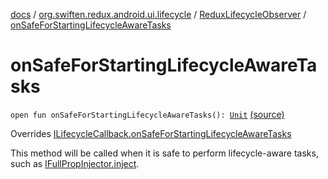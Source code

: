 [docs](../../index.md) / [org.swiften.redux.android.ui.lifecycle](../index.md) / [ReduxLifecycleObserver](index.md) / [onSafeForStartingLifecycleAwareTasks](./on-safe-for-starting-lifecycle-aware-tasks.md)

# onSafeForStartingLifecycleAwareTasks

`open fun onSafeForStartingLifecycleAwareTasks(): `[`Unit`](https://kotlinlang.org/api/latest/jvm/stdlib/kotlin/-unit/index.html) [(source)](https://github.com/protoman92/KotlinRedux/tree/master/android/android-lifecycle/src/main/java/org/swiften/redux/android/ui/lifecycle/AndroidLifecycle.kt#L71)

Overrides [ILifecycleCallback.onSafeForStartingLifecycleAwareTasks](../-i-lifecycle-callback/on-safe-for-starting-lifecycle-aware-tasks.md)

This method will be called when it is safe to perform lifecycle-aware tasks, such as
[IFullPropInjector.inject](../../org.swiften.redux.ui/-i-prop-injector/inject.md).

